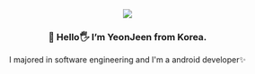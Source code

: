 
<div align="center">
    <img src="https://capsule-render.vercel.app/api?type=waving&color=FFA1C9&height=200&section=header&text=👩🏻‍💻YeonJeen👩🏻‍💻&fontSize=80" />
</div>
<div align="center">
    <h3>🌱 Hello🖐 I’m YeonJeen from Korea.</h3>
<p align=center>I majored in software engineering and I'm a android developer✨</p>    
</div>
<br>






